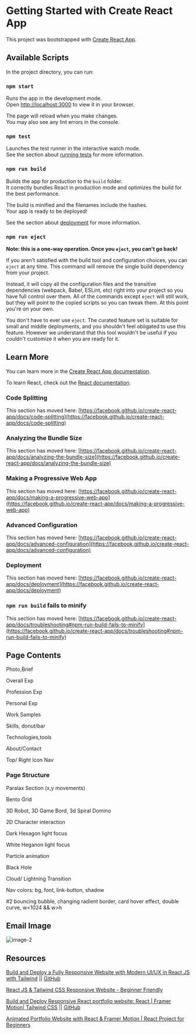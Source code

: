 # Getting Started with Create React App

This project was bootstrapped with [Create React App](https://github.com/facebook/create-react-app).

## Available Scripts

In the project directory, you can run:

### `npm start`

Runs the app in the development mode.\
Open [http://localhost:3000](http://localhost:3000) to view it in your browser.

The page will reload when you make changes.\
You may also see any lint errors in the console.

### `npm test`

Launches the test runner in the interactive watch mode.\
See the section about [running tests](https://facebook.github.io/create-react-app/docs/running-tests) for more information.

### `npm run build`

Builds the app for production to the `build` folder.\
It correctly bundles React in production mode and optimizes the build for the best performance.

The build is minified and the filenames include the hashes.\
Your app is ready to be deployed!

See the section about [deployment](https://facebook.github.io/create-react-app/docs/deployment) for more information.

### `npm run eject`

**Note: this is a one-way operation. Once you `eject`, you can't go back!**

If you aren't satisfied with the build tool and configuration choices, you can `eject` at any time. This command will remove the single build dependency from your project.

Instead, it will copy all the configuration files and the transitive dependencies (webpack, Babel, ESLint, etc) right into your project so you have full control over them. All of the commands except `eject` will still work, but they will point to the copied scripts so you can tweak them. At this point you're on your own.

You don't have to ever use `eject`. The curated feature set is suitable for small and middle deployments, and you shouldn't feel obligated to use this feature. However we understand that this tool wouldn't be useful if you couldn't customize it when you are ready for it.

## Learn More

You can learn more in the [Create React App documentation](https://facebook.github.io/create-react-app/docs/getting-started).

To learn React, check out the [React documentation](https://reactjs.org/).

### Code Splitting

This section has moved here: [https://facebook.github.io/create-react-app/docs/code-splitting](https://facebook.github.io/create-react-app/docs/code-splitting)

### Analyzing the Bundle Size

This section has moved here: [https://facebook.github.io/create-react-app/docs/analyzing-the-bundle-size](https://facebook.github.io/create-react-app/docs/analyzing-the-bundle-size)

### Making a Progressive Web App

This section has moved here: [https://facebook.github.io/create-react-app/docs/making-a-progressive-web-app](https://facebook.github.io/create-react-app/docs/making-a-progressive-web-app)

### Advanced Configuration

This section has moved here: [https://facebook.github.io/create-react-app/docs/advanced-configuration](https://facebook.github.io/create-react-app/docs/advanced-configuration)

### Deployment

This section has moved here: [https://facebook.github.io/create-react-app/docs/deployment](https://facebook.github.io/create-react-app/docs/deployment)

### `npm run build` fails to minify

This section has moved here: [https://facebook.github.io/create-react-app/docs/troubleshooting#npm-run-build-fails-to-minify](https://facebook.github.io/create-react-app/docs/troubleshooting#npm-run-build-fails-to-minify)

## Page Contents

Photo,Brief

Overall Exp

Profession Exp

Personal Exp

Work Samples

Skills, donut/bar

Technologies,tools

About/Contact

Top/ Right Icon Nav

### Page Structure

Paralax Section (x,y movements)

Bento Grid

3D Robot, 3D Game Bord, 3d Spiral Domino

2D Character interaction

Dark Hexagon light focus

White Heganon light focus

Particle animation

Black Hole

Cloud/ Lightning Transition

Nav colors: bg, font, link-button, shadow

#2 bouncing bubble, changing radient border, card hover effect, double curve, w<1024 && w>h

## Email Image
![image-2](https://github.com/user-attachments/assets/fdff5756-8dea-47e2-978e-90a56e33e11d)


## Resources

[Build and Deploy a Fully Responsive Website with Modern UI/UX in React JS with Tailwind](https://www.youtube.com/watch?v=B91wc5dCEBA) || [GitHub](https://github.com/adrianhajdin/brainwave)

[React JS & Tailwind CSS Responsive Website - Beginner Friendly](https://www.youtube.com/watch?v=ZU-drSVodBw)

[Build and Deploy Responsive React portfolio website: React | Framer Motion| Tailwind CSS](https://www.youtube.com/watch?v=_63mEm3AMSY) || [GitHub](https://github.com/kushald/react-portfolio-assets-kevin/tree/main)

[Animated Portfolio Website with React & Framer Motion | React Project for Beginners](https://www.youtube.com/watch?v=CHGHuF24Cjw)
